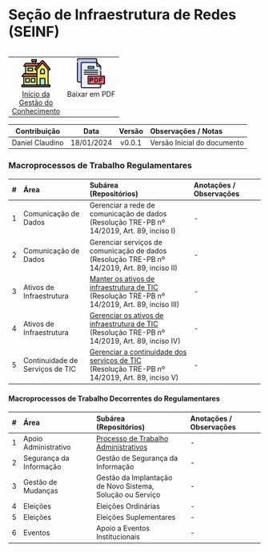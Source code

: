 # Seção de Infraestrutura de Redes (SEINF)

<table align="right" border="0">
  <tr>
    <td align="center" valign="top">
      <a href="https://github.com/dnlclaudino/gestao-do-conhecimento#readme">
        <img src="https://github.com/dnlclaudino/imagens/blob/master/icones/icone-casa3.png?raw=true" heigh="60" width="60"><br>Início da <br>Gestão do <br>Conhecimento
      </a>
    </td>
    <!--
    <td align="center" valign="top">
      <a href="https://github.com/dnlclaudino/gestao-do-conhecimento#readme">
        <img src="https://github.com/dnlclaudino/imagens/blob/master/icones/icone-casa2.png?raw=true" heigh="60" width="60"><br>Início deste <br>Repositório
      </a>
    </td>
    -->
    <td align="center" valign="top">
      <!-- <a href="https://github.com/dnlclaudino/gestao-do-conhecimento#readme">-->
        <img src="https://github.com/dnlclaudino/imagens/blob/master/icones-aplicativos/pdf/pdf.png?raw=true" heigh="60" width="60"><br>Baixar em PDF
      <!-- </a> -->
    </td>
  </tr>
</table><br><br><br><br><br>


|Contribuição|Data|Versão|Observações &#47; Notas |
|:---:|:---:|:---:|:---|
|Daniel Claudino|18/01/2024|v0.0.1|Versão Inicial do documento|

### Macroprocessos de Trabalho Regulamentares

|#|Área|Subárea<br>(Repositórios)|Anotações / Observações|
|:---|:---|:---|:---|
|1|Comunicação de Dados|Gerenciar a rede de comunicação de dados<br>(Resolução TRE-PB nº 14/2019, Art. 89, inciso I)|-|
|2|Comunicação de Dados|Gerenciar serviços de comunicação de dados<br>(Resolução TRE-PB nº 14/2019, Art. 89, inciso II)|-|
|3|Ativos de Infraestrutura|[Manter os ativos de infraestrutura de TIC](https://github.com/dnlclaudino/tre-pb-seinf-manter-e-gerenciar-ativos-de-infraestrutura/tree/master#readme)<br>(Resolução TRE-PB nº 14/2019, Art. 89, inciso III)|-|
|4|Ativos de Infraestrutura|[Gerenciar os ativos de infraestrutura de TIC](https://github.com/dnlclaudino/tre-pb-seinf-manter-e-gerenciar-ativos-de-infraestrutura/tree/master#readme)<br>(Resolução TRE-PB nº 14/2019, Art. 89, inciso IV)|-|
|5|Continuidade de<br>Serviços de TIC|[Gerenciar a continuidade dos serviços de TIC](https://github.com/dnlclaudino/tre-pb-seinf-gerenciar-continuidade-servicos-tic#readme)<br>(Resolução TRE-PB nº 14/2019, Art. 89, inciso V)|-|

#### Macroprocessos de Trabalho Decorrentes do Regulamentares

|#|Área|Subárea<br>(Repositórios)|Anotações / Observações|
|:---|:---|:---|:---|
|1|Apoio Administrativo|[Processo de Trabalho Administrativos](https://github.com/dnlclaudino/tre-pb-seinf-proc-trab-adm#readme)|-|
|2|Segurança da Informação|Gestão de Segurança da Informação|-|
|3|Gestão de Mudanças|Gestão da Implantação<br> de Novo Sistema,<br>Solução ou Serviço|-|
|4|Eleições|Eleições Ordinárias|-|
|5|Eleições|Eleições Suplementares|-|
|6|Eventos|Apoio a Eventos Institucionais|-|